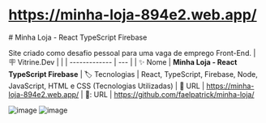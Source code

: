 # https://minha-loja-894e2.web.app/

﻿# Minha Loja - React TypeScript Firebase

Site criado como desafio pessoal para uma vaga de emprego Front-End.
| :placard: Vitrine.Dev |     |
| -------------  | --- |
| :sparkles: Nome        | **Minha Loja - React TypeScript Firebase**
| :label: Tecnologias | React, TypeScript, Firebase, Node, JavaScript, HTML e CSS (Tecnologias Utilizadas)
| :rocket: URL         | https://minha-loja-894e2.web.app/
| 📁: URL         | https://github.com/faelpatrick/minha-loja/

<!-- Inserir imagem com a #vitrinedev ao final do link -->
![image](https://github.com/faelpatrick/sga_grid/blob/main/mobile.jpg#vitrinedev)
![image](https://github.com/faelpatrick/sga_grid/blob/main/desktop.jpg#vitrinedev)
